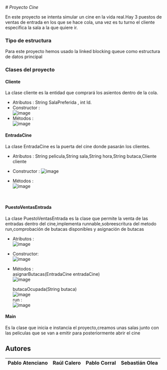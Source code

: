<em> # Proyecto Cine </em>

En este proyecto se intenta simular un cine en la vida real.Hay 3 puestos de ventas de entrada en los que se hace cola, una vez es tu turno el cliente especifica la sala a la que quiere ir.


### Tipo de estructura 
Para este proyecto hemos usado la linked blocking queue como estructura de datos principal

### Clases del proyecto 
  
#### Cliente
La clase cliente es la entidad que comprará los asientos dentro de la cola.
* Atributos : String SalaPreferida , int Id. <br>
* Constructor : <br>![image](https://github.com/pabloaten/cine-proyecto/assets/127136385/ca77f5f6-987e-4de8-8ead-d8e91d4119cc)    <br>
* Métodos : <br>
   ![image](https://github.com/pabloaten/cine-proyecto/assets/127136385/f661cc3f-131c-4add-9f65-d7d172631d16)
    <br>

#### EntradaCine 
La clase EntradaCine es la puerta del cine donde pasarán los clientes.
* Atributos : String pelicula,String sala,String hora,String butaca,Cliente cliente <br>
* Constructor : ![image](https://github.com/pabloaten/cine-proyecto/assets/127136385/7a6a8212-9b96-4135-b7f0-a3e2ee022438)<br>

* Métodos :    <br> ![image](https://github.com/pabloaten/cine-proyecto/assets/127136385/de1ecf41-4965-4c66-98fd-d5510b420f83)
<br>

#### PuestoVentasEntrada 
La clase PuestoVentasEntrada es la clase que permite la venta de las entradas dentro del cine,implementa runnable,sobreescritura del metodo run,comprobación de butacas disponibles y asignación de butacas
* Atributos :  <br> ![image](https://github.com/pabloaten/cine-proyecto/assets/127136385/6fc0bd5d-60ab-4a62-9e03-670a1828fa15)
* Constructor: <br>
  ![image](https://github.com/pabloaten/cine-proyecto/assets/127136385/764b8c1e-fdcc-4304-9d9f-1f9525bf531b)

* Métodos :<br>
  asignarButacas(EntradaCine entradaCine)<br>
  ![image](https://github.com/pabloaten/cine-proyecto/assets/127136385/228c2a6f-388d-4765-8b2e-ed351e0b4c16)
  <br>
  
  butacaOcupada(String butaca)<br>
  ![image](https://github.com/pabloaten/cine-proyecto/assets/127136385/717b62ca-c4a3-421d-b887-10f4eb7f6363)
  <br>
  run : <br>
  ![image](https://github.com/pabloaten/cine-proyecto/assets/127136385/f69339a9-c102-4339-8b57-8e75eacaa73c)
   <br>

#### Main 
Es la clase que inicia e instancia el proyecto,creamos unas salas junto con las peliculas que se van a emitir para posteriormente abrir el cine


   
## Autores
| Pablo Atenciano| Raúl Calero |  Pablo Corral| Sebastián Olea |
| :---: | :---: | :---: | :---: | 

